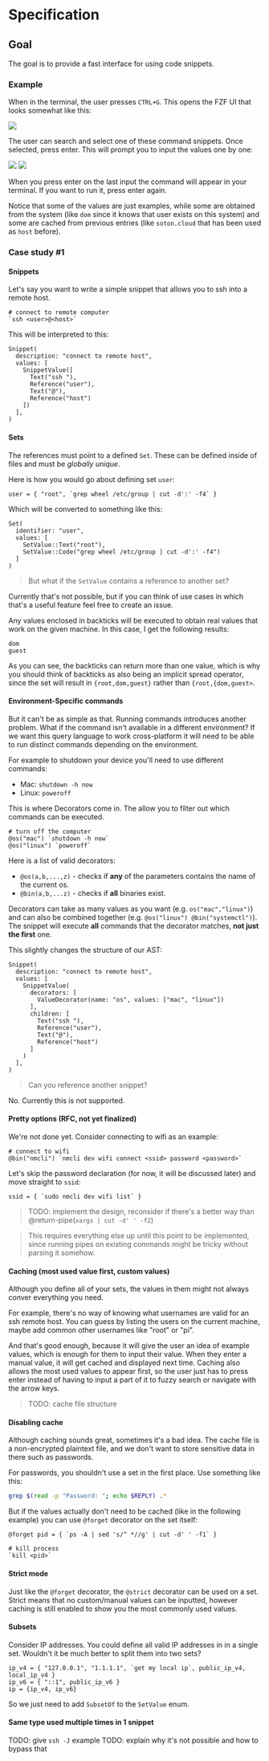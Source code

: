 # Specification

## Goal

The goal is to provide a fast interface for using code snippets.

### Example

When in the terminal, the user presses `CTRL+G`. This opens the FZF UI that looks somewhat like this:

![](./example1.png)

The user can search and select one of these command snippets. Once selected, press enter. This will prompt you to input the values one by one:

![](./example2.png)
![](./example3.png)

When you press enter on the last input the command will appear in your terminal. If you want to run it, press enter again.

Notice that some of the values are just examples, while some are obtained from the system (like `dom` since it knows that user exists on this system) and some are cached from previous entries (like `soton.cloud` that has been used as `host` before).


### Case study #1

#### Snippets 
Let's say you want to write a simple snippet that allows you to ssh into a remote host.

```
# connect to remote computer
`ssh <user>@<host>`
```

This will be interpreted to this:
```
Snippet(
  description: "connect to remote host",
  values: [
    SnippetValue([
      Text("ssh "),
      Reference("user"),
      Text("@"),
      Reference("host")
    ])
  ],
)
```

#### Sets

The references must point to a defined `Set`. These can be defined inside of files and must be *globally unique*.

Here is how you would go about defining set `user`:

```
user = { "root", `grep wheel /etc/group | cut -d':' -f4` }
```

Which will be converted to something like this:

```
Set(
  identifier: "user",
  values: [
    SetValue::Text("root"),
    SetValue::Code("grep wheel /etc/group | cut -d':' -f4")
  ]
)
```

> But what if the `SetValue` contains a reference to another set?

Currently that's not possible, but if you can think of use cases in which that's a useful feature feel free to create an issue.

Any values enclosed in backticks will be executed to obtain real values that work on the given machine. In this case, I get the following results:

```
dom
guest
```

As you can see, the backticks can return more than one value, which is why you should think of backticks as also being an implicit spread operator, since the set will result in `{root,dom,guest}` rather than `{root,{dom,guest>`.

#### Environment-Specific commands

But it can't be as simple as that. Running commands introduces another problem. What if the command isn't available in a different environment? If we want this query language to work cross-platform it will need to be able to run distinct commands depending on the environment.

For example to shutdown your device you'll need to use different commands:

 * Mac: `shutdown -h now`
 * Linux: `poweroff`

This is where Decorators come in. The allow you to filter out which commands can be executed.

```
# turn off the computer
@os("mac") `shutdown -h now`
@os("linux") `poweroff`
```

Here is a list of valid decorators:

 - `@os(a,b,...,z)` - checks if **any** of the parameters contains the name of the current os.
 - `@bin(a,b,...z)` - checks if **all** binaries exist.

Decorators can take as many values as you want (e.g. `os("mac","linux")`) and can also be combined together (e.g. `@os("linux") @bin("systemctl")`). The snippet will execute **all** commands that the decorator matches, **not just the first** one.

This slightly changes the structure of our AST:

```
Snippet(
  description: "connect to remote host",
  values: [
    SnippetValue(
      decorators: [
        ValueDecorator(name: "os", values: ["mac", "linux"])
      ],
      children: [
        Text("ssh "),
        Reference("user"),
        Text("@"),
        Reference("host")
      ]
    )
  ],
)
```

> Can you reference another snippet?

No. Currently this is not supported.

#### Pretty options (RFC, not yet finalized)

We're not done yet. Consider connecting to wifi as an example:

```
# connect to wifi
@bin("nmcli") `nmcli dev wifi connect <ssid> password <password>`
```

Let's skip the password declaration (for now, it will be discussed later) and move straight to `ssid`:

```
ssid = { `sudo nmcli dev wifi list` }
```

> TODO: implement the design, reconsider if there's a better way than @return-pipe(`xargs | cut -d' ' -f2`)

> This requires everything else up until this point to be implemented, since running pipes on existing commands might be tricky without parsing it somehow.

#### Caching (most used value first, custom values)

Although you define all of your sets, the values in them might not always conver everything you need.

For example, there's no way of knowing what usernames are valid for an ssh remote host. You can guess by listing the users on the current machine, maybe add common other usernames like "root" or "pi".

And that's good enough, because it will give the user an idea of example values, which is enough for them to input their value. When they enter a manual value, it will get cached and displayed next time. Caching also allows the most used values to appear first, so the user just has to press enter instead of having to input a part of it to fuzzy search or navigate with the arrow keys.

> TODO: cache file structure

#### Disabling cache

Although caching sounds great, sometimes it's a bad idea. The cache file is a non-encrypted plaintext file, and we don't want to store sensitive data in there such as passwords.

For passwords, you shouldn't use a set in the first place. Use something like this:

```bash
grep $(read -p "Password: "; echo $REPLY) .*
```

But if the values actually don't need to be cached (like in the following example) you can use `@forget` decorator on the set itself:

```
@forget pid = { `ps -A | sed 's/^ *//g' | cut -d' ' -f1` }

# kill process
`kill <pid>`
```

#### Strict mode

Just like the `@forget` decorator, the `@strict` decorator can be used on a set. Strict means that no custom/manual values can be inputted, however caching is still enabled to show you the most commonly used values. 

#### Subsets

Consider IP addresses. You could define all valid IP addresses in in a single set. Wouldn't it be much better to split them into two sets?

```
ip_v4 = { "127.0.0.1", "1.1.1.1", `get my local ip`, public_ip_v4, local_ip_v4 }
ip_v6 = { "::1", public_ip_v6 }
ip = {ip_v4, ip_v6}
```

So we just need to add `SubsetOf` to the `SetValue` enum.

#### Same type used multiple times in 1 snippet

TODO: give `ssh -J` example
TODO: explain why it's not possible and how to bypass that